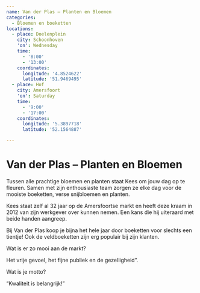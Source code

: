 ```yaml
---
name: Van der Plas – Planten en Bloemen
categories:
  - Bloemen en boeketten
locations:
  - place: Doelenplein
    city: Schoonhoven
    'on': Wednesday
    time:
      - '8:00'
      - '13:00'
    coordinates:
      longitude: '4.8524622'
      latitude: '51.9469495'
  - place: Hof
    city: Amersfoort
    'on': Saturday
    time:
      - '9:00'
      - '17:00'
    coordinates:
      longitude: '5.3897718'
      latitude: '52.1564887'

---
```


# Van der Plas – Planten en Bloemen

Tussen alle prachtige bloemen en planten staat Kees om jouw dag op te fleuren. Samen met zijn enthousiaste team zorgen ze elke dag voor de mooiste boeketten, verse snijbloemen en planten. 

Kees staat zelf al 32 jaar op de Amersfoortse markt en heeft deze kraam in 2012 van zijn werkgever over kunnen nemen. Een kans die hij uiteraard met beide handen aangreep.

Bij Van der Plas koop je bijna het hele jaar door boeketten voor slechts een tientje! Ook de veldboeketten zijn erg populair bij zijn klanten.

Wat is er zo mooi aan de markt?

Het vrije gevoel, het fijne publiek en de gezelligheid”.

Wat is je motto?

“Kwaliteit is belangrijk!”

 